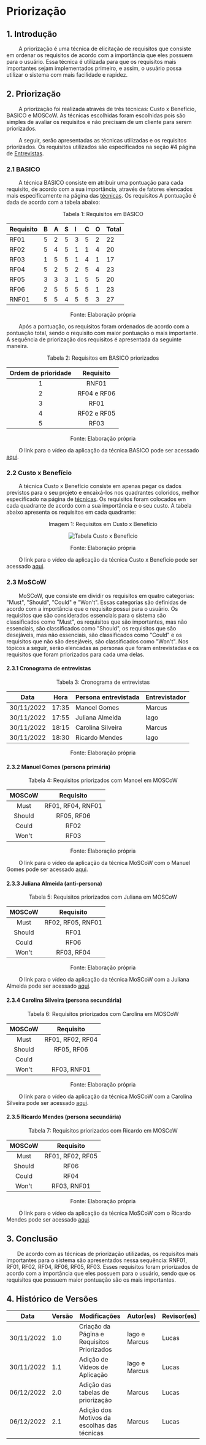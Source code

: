# Priorização

## 1. Introdução

&emsp;&emsp; A priorização é uma técnica de elicitação de requisitos que consiste em ordenar os requisitos de acordo com a importância que eles possuem para o usuário. Essa técnica é utilizada para que os requisitos mais importantes sejam implementados primeiro, e assim, o usuário possa utilizar o sistema com mais facilidade e rapidez.

## 2. Priorização

&emsp;&emsp; A priorização foi realizada através de três técnicas: Custo x Benefício, BASICO e MOSCoW. As técnicas escolhidas foram escolhidas pois são simples de avaliar os requisitos e não precisam de um cliente para serem priorizados.

&emsp;&emsp; A seguir, serão apresentadas as técnicas utilizadas e os requisitos priorizados. Os requisitos utilizados são especificados na seção #4 página de [Entrevistas](5.entrevista.md).

### 2.1 BASICO

&emsp;&emsp; A técnica BASICO consiste em atribuir uma pontuação para cada requisito, de acordo com a sua importância, através de fatores elencados mais especificamente na página das [técnicas](técnicas%20de%20priorização/BASICO.md). Os requisitos A pontuação é dada de acordo com a tabela abaixo:

<figcaption align="center">Tabela 1: Requisitos em BASICO</figcaption>

<center>

| Requisito | B   | A   | S   | I   | C   | O   | Total |
| :-------- | :-- | :-- | :-- | :-- | :-- | :-- | :---- |
| RF01      | 5   | 2   | 5   | 3   | 5   | 2   | 22    |
| RF02      | 5   | 4   | 5   | 1   | 1   | 4   | 20    |
| RF03      | 1   | 5   | 5   | 1   | 4   | 1   | 17    |
| RF04      | 5   | 2   | 5   | 2   | 5   | 4   | 23    |
| RF05      | 3   | 3   | 3   | 1   | 5   | 5   | 20    |
| RF06      | 2   | 5   | 5   | 5   | 5   | 1   | 23    |
| RNF01     | 5   | 5   | 4   | 5   | 5   | 3   | 27    |

</center>

<figcaption align="center">Fonte: Elaboração própria</figcaption>

&emsp;&emsp; Após a pontuação, os requisitos foram ordenados de acordo com a pontuação total, sendo o requisito com maior pontuação o mais importante. A sequência de priorização dos requisitos é apresentada da seguinte maneira.

<figcaption align="center">Tabela 2: Requisitos em BASICO priorizados </figcaption>

<center>

| Ordem de prioridade |  Requisito  |
| :-----------------: | :---------: |
|          1          |    RNF01    |
|          2          | RF04 e RF06 |
|          3          |    RF01     |
|          4          | RF02 e RF05 |
|          5          |    RF03     |

</center>

<figcaption align="center">Fonte: Elaboração própria </figcaption>

&emsp;&emsp; O link para o vídeo da aplicação da técnica BASICO pode ser acessado [aqui](https://youtu.be/Pq_891Akk_Y).

### 2.2 Custo x Benefício

&emsp;&emsp; A técnica Custo x Benefício consiste em apenas pegar os dados previstos para o seu projeto e encaixá-los nos quadrantes coloridos, melhor especificado na página de [técnicas](técnicas%20de%20priorização/Custo%20x%20Beneficio.md). Os requisitos foram colocados em cada quadrante de acordo com a sua importância e o seu custo. A tabela abaixo apresenta os requisitos em cada quadrante:

<figcaption align="center">Imagem 1: Requisitos em Custo x Benefício</figcaption>

<center>

![Tabela Custo x Benefício](../assets/priorização/custo_x_beneficio.png)

</center>

<figcaption align="center">Fonte: Elaboração própria</figcaption>

&emsp;&emsp; O link para o vídeo da aplicação da técnica Custo x Benefício pode ser acessado [aqui](https://youtu.be/wPYxSMKpp8o).

### 2.3 MoSCoW

&emsp;&emsp; MoSCoW, que consiste em dividir os requisitos em quatro categorias: "Must", "Should", "Could" e "Won't". Essas categorias são definidas de acordo com a importância que o requisito possui para o usuário. Os requisitos que são considerados essenciais para o sistema são classificados como "Must", os requisitos que são importantes, mas não essenciais, são classificados como "Should", os requisitos que são desejáveis, mas não essenciais, são classificados como "Could" e os requisitos que não são desejáveis, são classificados como "Won't". Nos tópicos a seguir, serão elencadas as personas que foram entrevistadas e os requisitos que foram priorizados para cada uma delas.

#### 2.3.1 Cronograma de entrevistas

<figcaption align="center">Tabela 3: Cronograma de entrevistas</figcaption>

| Data       | Hora  | Persona entrevistada | Entrevistador |
| ---------- | ----- | -------------------- | ------------- |
| 30/11/2022 | 17:35 | Manoel Gomes         | Marcus        |
| 30/11/2022 | 17:55 | Juliana Almeida      | Iago          |
| 30/11/2022 | 18:15 | Carolina Silveira    | Marcus        |
| 30/11/2022 | 18:30 | Ricardo Mendes       | Iago          |

<figcaption align="center">Fonte: Elaboração própria </figcaption>

#### 2.3.2 Manuel Gomes (persona primária)

<figcaption align="center">Tabela 4: Requisitos priorizados com Manoel em MOSCoW </figcaption>

<center>

| MOSCoW |     Requisito     |
| :----: | :---------------: |
|  Must  | RF01, RF04, RNF01 |
| Should |    RF05, RF06     |
| Could  |       RF02        |
| Won't  |       RF03        |

</center>

<figcaption align="center">Fonte: Elaboração própria </figcaption>

&emsp;&emsp; O link para o vídeo da aplicação da técnica MoSCoW com o Manuel Gomes pode ser acessado [aqui](https://youtu.be/cihl-itrQKk).

#### 2.3.3 Juliana Almeida (anti-persona)

<figcaption align="center">Tabela 5: Requisitos priorizados com Juliana em MOSCoW </figcaption>

<center>

| MOSCoW |     Requisito     |
| :----: | :---------------: |
|  Must  | RF02, RF05, RNF01 |
| Should |       RF01        |
| Could  |       RF06        |
| Won't  |    RF03, RF04     |

<figcaption align="center">Fonte: Elaboração própria </figcaption>

</center>

&emsp;&emsp; O link para o vídeo da aplicação da técnica MoSCoW com a Juliana Almeida pode ser acessado [aqui](https://youtu.be/8MzfqGi_kCk).

#### 2.3.4 Carolina Silveira (persona secundária)

<figcaption align="center">Tabela 6: Requisitos priorizados com Carolina em MOSCoW </figcaption>

<center>

| MOSCoW |    Requisito     |
| :----: | :--------------: |
|  Must  | RF01, RF02, RF04 |
| Should |    RF05, RF06    |
| Could  |                  |
| Won't  |   RF03, RNF01    |

</center>

<figcaption align="center">Fonte: Elaboração própria </figcaption>

&emsp;&emsp; O link para o vídeo da aplicação da técnica MoSCoW com a Carolina Silveira pode ser acessado [aqui](https://youtu.be/A-rQizDWEFw).

#### 2.3.5 Ricardo Mendes (persona secundária)

<figcaption align="center">Tabela 7: Requisitos priorizados com Ricardo em MOSCoW </figcaption>

<center>

| MOSCoW |    Requisito     |
| :----: | :--------------: |
|  Must  | RF01, RF02, RF05 |
| Should |       RF06       |
| Could  |       RF04       |
| Won't  |   RF03, RNF01    |

</center>

<figcaption align="center">Fonte: Elaboração própria </figcaption>

&emsp;&emsp; O link para o vídeo da aplicação da técnica MoSCoW com o Ricardo Mendes pode ser acessado [aqui](https://youtu.be/RB4gYeuXv3c).

## 3. Conclusão

&emsp;&emsp;De acordo com as técnicas de priorização utilizadas, os requisitos mais importantes para o sistema são apresentados nessa sequência: RNF01, RF01, RF02, RF04, RF06, RF05, RF03. Esses requisitos foram priorizados de acordo com a importância que eles possuem para o usuário, sendo que os requisitos que possuem maior pontuação são os mais importantes.

## 4. Histórico de Versões

| Data       | Versão | Modificações                                | Autor(es)     | Revisor(es) |
| ---------- | ------ | ------------------------------------------- | ------------- | ----------- |
| 30/11/2022 | 1.0    | Criação da Página e Requisitos Priorizados  | Iago e Marcus | Lucas       |
| 30/11/2022 | 1.1    | Adição de Vídeos de Aplicação               | Iago e Marcus | Lucas       |
| 06/12/2022 | 2.0    | Adição das tabelas de priorização           | Marcus        | Lucas       |
| 06/12/2022 | 2.1    | Adição dos Motivos da escolhas das técnicas | Marcus        | Lucas       |

